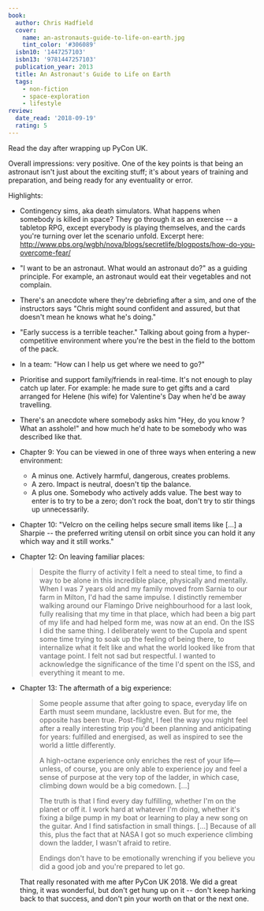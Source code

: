 ```yaml
---
book:
  author: Chris Hadfield
  cover:
    name: an-astronauts-guide-to-life-on-earth.jpg
    tint_color: '#306089'
  isbn10: '1447257103'
  isbn13: '9781447257103'
  publication_year: 2013
  title: An Astronaut's Guide to Life on Earth
  tags:
    - non-fiction
    - space-exploration
    - lifestyle
review:
  date_read: '2018-09-19'
  rating: 5
---
```


Read the day after wrapping up PyCon UK.

Overall impressions: very positive.  One of the key points is that being an astronaut isn't just about the exciting stuff; it's about years of training and preparation, and being ready for any eventuality or error.

Highlights:

* Contingency sims, aka death simulators.  What happens when somebody is killed in space?  They go through it as an exercise -- a tabletop RPG, except everybody is playing themselves, and the cards you're turning over let the scenario unfold.  Excerpt here: <http://www.pbs.org/wgbh/nova/blogs/secretlife/blogposts/how-do-you-overcome-fear/>

* "I want to be an astronaut.  What would an astronaut do?"  as a guiding principle.  For example, an astronaut would eat their vegetables and not complain.

* There's an anecdote where they're debriefing after a sim, and one of the instructors says "Chris might sound confident and assured, but that doesn't mean he knows what he's doing."

* "Early success is a terrible teacher."  Talking about going from a hyper-competitive environment where you're the best in the field to the bottom of the pack.

* In a team: "How can I help us get where we need to go?"

* Prioritise and support family/friends in real-time.  It's not enough to play catch up later.  For example: he made sure to get gifts and a card arranged for Helene (his wife) for Valentine's Day when he'd be away travelling.

* There's an anecdote where somebody asks him "Hey, do you know <name>? What an asshole!" and how much he'd hate to be somebody who was described like that.

* Chapter 9: You can be viewed in one of three ways when entering a new environment:
    - A minus one.  Actively harmful, dangerous, creates problems.
    - A zero.  Impact is neutral, doesn't tip the balance.
    - A plus one.  Somebody who actively adds value.
  The best way to enter is to try to be a zero; don't rock the boat, don't try to stir things up unnecessarily.

* Chapter 10: "Velcro on the ceiling helps secure small items like […] a Sharpie -- the preferred writing utensil on orbit since you can hold it any which way and it still works."

*   Chapter 12: On leaving familiar places:

    > Despite the flurry of activity I felt a need to steal time, to find a way to be alone in this incredible place, physically and mentally.  When I was 7 years old and my family moved from Sarnia to our farm in Milton, I'd had the same impulse.  I distinctly remember walking around our Flamingo Drive neighbourhood for a last look, fully realising that my time in that place, which had been a big part of my life and had helped form me, was now at an end.  On the ISS I did the same thing.  I deliberately went to the Cupola and spent some time trying to soak up the feeling of being there, to internalize what it felt like and what the world looked like from that vantage point.  I felt not sad but respectful.  I wanted to acknowledge the significance of the time I'd spent on the ISS, and everything it meant to me.

*   Chapter 13: The aftermath of a big experience:

    > Some people assume that after going to space, everyday life on Earth must seem mundane, lacklustre even.  But for me, the opposite has been true.  Post-flight, I feel the way you might feel after a really interesting trip you'd been planning and anticipating for years: fulfilled and energised, as well as inspired to see the world a little differently.
    >
    > A high-octane experience only enriches the rest of your life—unless, of course, you are only able to experience joy and feel a sense of purpose at the very top of the ladder, in which case, climbing down would be a big comedown. […]
    >
    > The truth is that I find every day fulfilling, whether I'm on the planet or off it.  I work hard at whatever I'm doing, whether it's fixing a bilge pump in my boat or learning to play a new song on the guitar.  And I find satisfaction in small things. […] Because of all this, plus the fact that at NASA I got so much experience climbing down the ladder, I wasn't afraid to retire.
    >
    > Endings don't have to be emotionally wrenching if you believe you did a good job and you're prepared to let go.

    That really resonated with me after PyCon UK 2018.  We did a great thing, it was wonderful, but don't get hung up on it -- don't keep harking back to that success, and don't pin your worth on that or the next one.